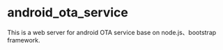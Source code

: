 android_ota_service
===================

This is a web server for android OTA service base on node.js、bootstrap framework.  
